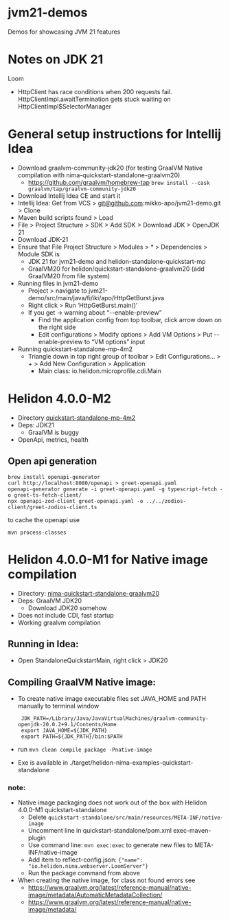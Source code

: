 # jvm21-demos
Demos for showcasing JVM 21 features

# Notes on JDK 21
Loom
* HttpClient has race conditions when 200 requests fail. HttpClientImpl.awaitTermination gets stuck waiting on HttpClientImpl$SelectorManager

# General setup instructions for Intellij Idea

* Download graalvm-community-jdk20 (for testing GraalVM Native compilation with nima-quickstart-standalone-graalvm20)
  * https://github.com/graalvm/homebrew-tap `brew install --cask graalvm/tap/graalvm-community-jdk20`
* Download Intellij Idea CE and start it
* Intellij Idea: Get from VCS > git@github.com:mikko-apo/jvm21-demo.git > Clone
* Maven build scripts found > Load
* File > Project Structure > SDK > Add SDK > Download JDK > OpenJDK 21
* Download JDK-21
* Ensure that File Project Structure > Modules > * > Dependencies > Module SDK is 
  * JDK 21 for jvm21-demo and helidon-standalone-quickstart-mp
  * GraalVM20 for helidon/quickstart-standalone-graalvm20 (add GraalVM20 from file system)
* Running files in jvm21-demo
  * Project > navigate to jvm21-demo/src/main/java/fi/iki/apo/HttpGetBurst.java
  * Right click > Run ‘HttpGetBurst.main()’
  * If you get -> warning about “--enable-preview”
     * Find the application config from top toolbar, click arrow down on the right side
     * Edit configurations > Modify options > Add VM Options > Put --enable-preview to “VM options” input
* Running quickstart-standalone-mp-4m2
  * Triangle down in top right group of toolbar > Edit Configurations... > + > Add New Configuration > Application
    * Main class: io.helidon.microprofile.cdi.Main

# Helidon 4.0.0-M2

* Directory [quickstart-standalone-mp-4m2](helidon%2Fquickstart-standalone-mp-4m2)
* Deps: JDK21
  *  GraalVM is buggy
* OpenApi, metrics, health

## Open api generation

```
brew install openapi-generator
curl http://localhost:8080/openapi > greet-openapi.yaml
openapi-generator generate -i greet-openapi.yaml -g typescript-fetch -o greet-ts-fetch-client/
npx openapi-zod-client greet-openapi.yaml -o ../../zodios-client/greet-zodios-client.ts
```

to cache the openapi use

```
mvn process-classes 
```

# Helidon 4.0.0-M1 for Native image compilation

* Directory: [nima-quickstart-standalone-graalvm20](helidon%2Fquickstart-standalone-graalvm20) 
* Deps: GraalVM JDK20
    * Download JDK20 somehow
* Does not include CDI, fast startup
* Working graalvm compilation

## Running in Idea:

* Open StandaloneQuickstartMain, right click >  JDK20

## Compiling GraalVM Native image:

* To create native image executable files set JAVA_HOME and PATH manually to terminal window

       JDK_PATH=/Library/Java/JavaVirtualMachines/graalvm-community-openjdk-20.0.2+9.1/Contents/Home
       export JAVA_HOME=${JDK_PATH}
       export PATH=${JDK_PATH}/bin:$PATH
* run `mvn clean compile package -Pnative-image`
* Exe is available in ./target/helidon-nima-examples-quickstart-standalone

### note:
* Native image packaging does not work out of the box with Helidon 4.0.0-M1 quickstart-standalone
  * Delete `quickstart-standalone/src/main/resources/META-INF/native-image`
  * Uncomment line in quickstart-standalone/pom.xml exec-maven-plugin
  * Use command line: `mvn exec:exec` to generate new files to META-INF/native-image
  * Add item to reflect-config.json: `{"name": "io.helidon.nima.webserver.LoomServer"}`
  * Run the package command from above
* When creating the native image, for class not found errors see
  * https://www.graalvm.org/latest/reference-manual/native-image/metadata/AutomaticMetadataCollection/
  * https://www.graalvm.org/latest/reference-manual/native-image/metadata/
